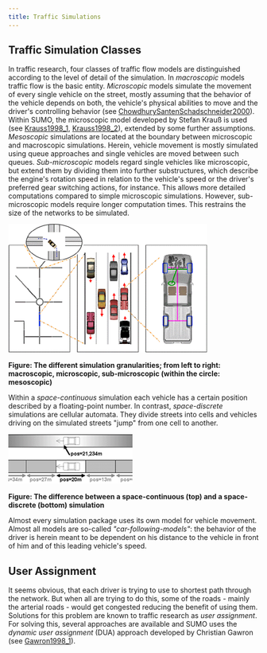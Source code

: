 ```yaml
---
title: Traffic Simulations
---
```


## Traffic Simulation Classes

In traffic research, four classes of traffic flow models are
distinguished according to the level of detail of the simulation. In
*macroscopic* models traffic flow is the basic entity. *Microscopic*
models simulate the movement of every single vehicle on the street,
mostly assuming that the behavior of the vehicle depends on both, the
vehicle's physical abilities to move and the driver's controlling
behavior (see
[ChowdhurySantenSchadschneider2000](../Publications.md#chowdhurysantenschadschneider2000)).
Within SUMO, the microscopic model developed by Stefan Krauß is used
(see [Krauss1998_1](../Publications.md#krauss1998_1),
[Krauss1998_2](../Publications.md#krauss1998_2)), extended by some
further assumptions. *Mesoscopic* simulations are located at the
boundary between microscopic and macroscopic simulations. Herein,
vehicle movement is mostly simulated using queue approaches and single
vehicles are moved between such queues. *Sub-microscopic* models regard
single vehicles like microscopic, but extend them by dividing them into
further substructures, which describe the engine's rotation speed in
relation to the vehicle's speed or the driver's preferred gear switching
actions, for instance. This allows more detailed computations compared
to simple microscopic simulations. However, sub-microscopic models
require longer computation times. This restrains the size of the
networks to be simulated.

![Image:3sims.gif](../images/3sims.gif "Image:3sims.gif")

**Figure: The different simulation granularities; from left to right:
macroscopic, microscopic, sub-microscopic (within the circle:
mesoscopic)**

Within a *space-continuous* simulation each vehicle has a certain
position described by a floating-point number. In contrast,
*space-discrete* simulations are cellular automata. They divide streets
into cells and vehicles driving on the simulated streets "jump" from one
cell to another.

![Image:contdisc.gif](../images/Contdisc.gif "Image:contdisc.gif")

**Figure: The difference between a space-continuous (top) and a
space-discrete (bottom) simulation**

Almost every simulation package uses its own model for vehicle movement.
Almost all models are so-called *"car-following-models"*: the behavior
of the driver is herein meant to be dependent on his distance to the
vehicle in front of him and of this leading vehicle's speed.

## User Assignment

It seems obvious, that each driver is trying to use to shortest path
through the network. But when all are trying to do this, some of the
roads - mainly the arterial roads - would get congested reducing the
benefit of using them. Solutions for this problem are known to traffic
research as *user assignment*. For solving this, several approaches are
available and SUMO uses the *dynamic user assignment* (DUA) approach
developed by Christian Gawron (see
[Gawron1998_1](../Publications.md#gawron1998_1)).